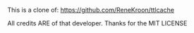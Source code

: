 This is a clone of:
https://github.com/ReneKroon/ttlcache

All credits ARE of that developer.
Thanks for the MIT LICENSE
